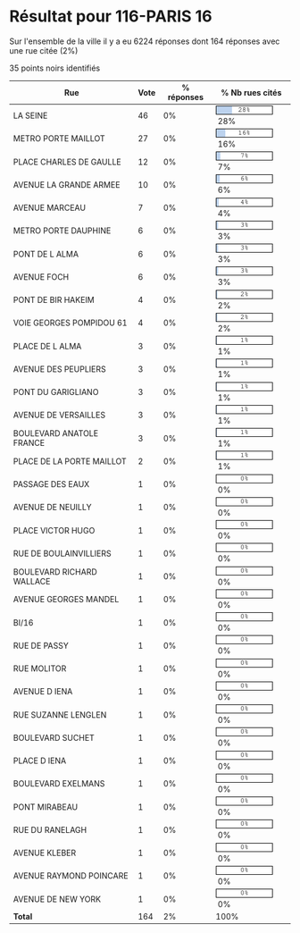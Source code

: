 # Résultat pour 116-PARIS 16

Sur l'ensemble de la ville il y a eu 6224 réponses dont 164 réponses avec une rue citée (2%)

35 points noirs identifiés

| Rue | Vote | % réponses | % Nb rues cités|
|-----|------|------------|----------------|
| LA SEINE | 46 | 0% | <img src="../../img/bar_28.gif" />&nbsp;28%|
| METRO PORTE MAILLOT | 27 | 0% | <img src="../../img/bar_16.gif" />&nbsp;16%|
| PLACE CHARLES DE GAULLE | 12 | 0% | <img src="../../img/bar_7.gif" />&nbsp;7%|
| AVENUE LA GRANDE ARMEE | 10 | 0% | <img src="../../img/bar_6.gif" />&nbsp;6%|
| AVENUE MARCEAU | 7 | 0% | <img src="../../img/bar_4.gif" />&nbsp;4%|
| METRO PORTE DAUPHINE | 6 | 0% | <img src="../../img/bar_3.gif" />&nbsp;3%|
| PONT DE L ALMA | 6 | 0% | <img src="../../img/bar_3.gif" />&nbsp;3%|
| AVENUE FOCH | 6 | 0% | <img src="../../img/bar_3.gif" />&nbsp;3%|
| PONT DE BIR HAKEIM | 4 | 0% | <img src="../../img/bar_2.gif" />&nbsp;2%|
| VOIE GEORGES POMPIDOU 61 | 4 | 0% | <img src="../../img/bar_2.gif" />&nbsp;2%|
| PLACE DE L ALMA | 3 | 0% | <img src="../../img/bar_1.gif" />&nbsp;1%|
| AVENUE DES PEUPLIERS | 3 | 0% | <img src="../../img/bar_1.gif" />&nbsp;1%|
| PONT DU GARIGLIANO | 3 | 0% | <img src="../../img/bar_1.gif" />&nbsp;1%|
| AVENUE DE VERSAILLES | 3 | 0% | <img src="../../img/bar_1.gif" />&nbsp;1%|
| BOULEVARD ANATOLE FRANCE | 3 | 0% | <img src="../../img/bar_1.gif" />&nbsp;1%|
| PLACE DE LA PORTE MAILLOT | 2 | 0% | <img src="../../img/bar_1.gif" />&nbsp;1%|
| PASSAGE DES EAUX | 1 | 0% | <img src="../../img/bar_0.gif" />&nbsp;0%|
| AVENUE DE NEUILLY | 1 | 0% | <img src="../../img/bar_0.gif" />&nbsp;0%|
| PLACE VICTOR HUGO | 1 | 0% | <img src="../../img/bar_0.gif" />&nbsp;0%|
| RUE DE BOULAINVILLIERS | 1 | 0% | <img src="../../img/bar_0.gif" />&nbsp;0%|
| BOULEVARD RICHARD WALLACE | 1 | 0% | <img src="../../img/bar_0.gif" />&nbsp;0%|
| AVENUE GEORGES MANDEL | 1 | 0% | <img src="../../img/bar_0.gif" />&nbsp;0%|
| BI/16 | 1 | 0% | <img src="../../img/bar_0.gif" />&nbsp;0%|
| RUE DE PASSY | 1 | 0% | <img src="../../img/bar_0.gif" />&nbsp;0%|
| RUE MOLITOR | 1 | 0% | <img src="../../img/bar_0.gif" />&nbsp;0%|
| AVENUE D IENA | 1 | 0% | <img src="../../img/bar_0.gif" />&nbsp;0%|
| RUE SUZANNE LENGLEN | 1 | 0% | <img src="../../img/bar_0.gif" />&nbsp;0%|
| BOULEVARD SUCHET | 1 | 0% | <img src="../../img/bar_0.gif" />&nbsp;0%|
| PLACE D IENA | 1 | 0% | <img src="../../img/bar_0.gif" />&nbsp;0%|
| BOULEVARD EXELMANS | 1 | 0% | <img src="../../img/bar_0.gif" />&nbsp;0%|
| PONT MIRABEAU | 1 | 0% | <img src="../../img/bar_0.gif" />&nbsp;0%|
| RUE DU RANELAGH | 1 | 0% | <img src="../../img/bar_0.gif" />&nbsp;0%|
| AVENUE KLEBER | 1 | 0% | <img src="../../img/bar_0.gif" />&nbsp;0%|
| AVENUE RAYMOND POINCARE | 1 | 0% | <img src="../../img/bar_0.gif" />&nbsp;0%|
| AVENUE DE NEW YORK | 1 | 0% | <img src="../../img/bar_0.gif" />&nbsp;0%|
| **Total** | 164 | 2% | 100%|
